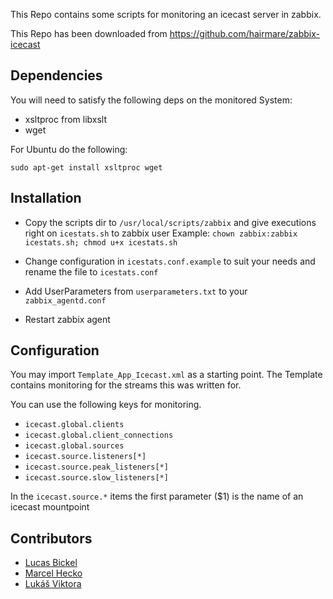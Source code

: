 This Repo contains some scripts for monitoring an icecast server in zabbix.

This Repo has been downloaded from https://github.com/hairmare/zabbix-icecast

## Dependencies

You will need to satisfy the following deps on the monitored System:

- xsltproc from libxslt
- wget

For Ubuntu do the following:

``sudo apt-get install xsltproc wget``

## Installation

- Copy the scripts dir to ``/usr/local/scripts/zabbix`` and give executions right on ``icestats.sh`` to zabbix user 
Example: ``chown zabbix:zabbix icestats.sh; chmod u+x icestats.sh``

- Change configuration in ``icestats.conf.example`` to suit your needs and rename the file to ``icestats.conf``

- Add UserParameters from ``userparameters.txt`` to your ``zabbix_agentd.conf``

- Restart zabbix agent

## Configuration

You may import ``Template_App_Icecast.xml`` as a starting point. The Template contains monitoring for the streams this was written for.

You can use the following keys for monitoring.

* ``icecast.global.clients``
* ``icecast.global.client_connections``
* ``icecast.global.sources``
* ``icecast.source.listeners[*]``
* ``icecast.source.peak_listeners[*]``
* ``icecast.source.slow_listeners[*]``

In the ``icecast.source.*`` items the first parameter ($1) is the name of an icecast mountpoint

## Contributors

* [Lucas Bickel](https://github.com/hairmare)
* [Marcel Hecko](https://github.com/hecko)
* [Lukáš Viktora](https://github.com/zetneteork)
